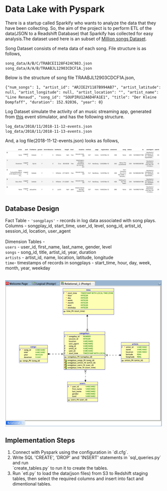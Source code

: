 # Data Lake with Pyspark

There is a startup called Sparkify who wants to analyze the data that they have been collecting. So, the aim of the project is to perform ETL of the data(JSON to a Readshift Database) that Sparkify has collected for easy analysis.The dataset used here is an subset of [Million songs Dataset](http://millionsongdataset.com/).<br>

Song Dataset consists of meta data of each song. File structure is as follows,<br>

```
song_data/A/B/C/TRABCEI128F424C983.json
song_data/A/A/B/TRAABJL12903CDCF1A.json
```
Below is the structure of song file TRAABJL12903CDCF1A.json,

```
{"num_songs": 1, "artist_id": "ARJIE2Y1187B994AB7", "artist_latitude": null, "artist_longitude": null, "artist_location": "", "artist_name": "Line Renaud", "song_id": "SOUPIRU12A6D4FA1E1", "title": "Der Kleine Dompfaff", "duration": 152.92036, "year": 0}
```
Log Dataset simulate the activity of an music streaming app, generated from [this](https://github.com/Interana/eventsim) event stimulator, and has the following structure.

```
log_data/2018/11/2018-11-12-events.json
log_data/2018/11/2018-11-13-events.json
```
And, a log file(2018-11-12-events.json) looks as follows,

![alt txt](log-data.png)

## Database Design

Fact Table - `'songplays'` - records in log data associated with song plays. <br>
Columns - songplay_id, start_time, user_id, level, song_id, artist_id, session_id, location, user_agent
<br><br>
Dimension Tables -
<br>
`users` - user_id, first_name, last_name, gender, level
<br>
`songs` - song_id, title, artist_id, year, duration
<br>
`artists` - artist_id, name, location, latitude, longitude
<br>
`time`- timestamps of records in songplays - start_time, hour, day, week, month, year, weekday
<br><br>

![alt txt](DB%20Designs.jpg)

## Implementation Steps

<ol>
 <li>Connect with Pyspark using the configuration in `dl.cfg`.</li>
<li>Write SQL 'CREATE', 'DROP' and 'INSERT' statements in `sql_queries.py` and run <br>`create_tables.py` to run it to create the tables.</li>
<li>Run `etl.py` to load the data(json files) from S3 to Redshift staging tables, then select the required columns and insert into fact and dimentional tables.</li>
</ol>

